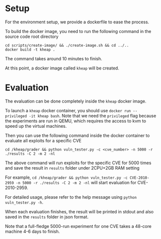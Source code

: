 # Setup
For the environment setup, we provide a dockerfile to ease the process.

To build the docker image, you need to run the following command in the source code root directory
~~~
cd scripts/create-image/ && ./create-image.sh && cd ../..
docker build -t kheap .
~~~
The command takes around 10 minutes to finish.

At this point, a docker image called `kheap` will be created.

# Evaluation
The evaluation can be done completely inside the `kheap` docker image.

To launch a `kheap` docker container, you should use `docker run --privileged -it kheap bash`. Note that we need the `privileged` flag because the experiments are run in QEMU, which requires the access to kvm to speed up the virtual machines.

Then you can use the following command inside the docker container to evaluate all exploits for a specific CVE
~~~
cd /kheap/grader && python vuln_tester.py -c <cve_number> -n 5000 -r ./results -C 2 -m 2 -nl
~~~
The above command will run exploits for the specific CVE for 5000 times and save the result in `results` folder under 2CPU+2GB RAM setting

For example, `cd /kheap/grader && python vuln_tester.py -c CVE-2010-2959 -n 5000 -r ./results -C 2 -m 2 -nl` will start evaluation for CVE-2010-2959.

For detailed usage, please refer to the help message using `python vuln_tester.py -h`.

When each evaluation finishes, the result will be printed in stdout and also saved in the `results` folder in json format.

Note that a full-fledge 5000-run experiment for one CVE takes a 48-core machine 4-6 days to finish.
